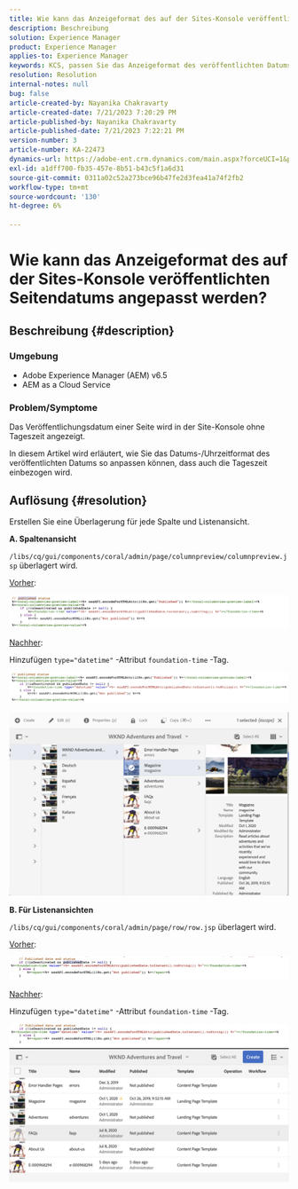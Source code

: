```yaml
---
title: Wie kann das Anzeigeformat des auf der Sites-Konsole veröffentlichten Seitendatums angepasst werden?
description: Beschreibung
solution: Experience Manager
product: Experience Manager
applies-to: Experience Manager
keywords: KCS, passen Sie das Anzeigeformat des veröffentlichten Datums an, um Zeit, AEM, Site-Konsole einzubeziehen.
resolution: Resolution
internal-notes: null
bug: false
article-created-by: Nayanika Chakravarty
article-created-date: 7/21/2023 7:20:29 PM
article-published-by: Nayanika Chakravarty
article-published-date: 7/21/2023 7:22:21 PM
version-number: 3
article-number: KA-22473
dynamics-url: https://adobe-ent.crm.dynamics.com/main.aspx?forceUCI=1&pagetype=entityrecord&etn=knowledgearticle&id=7deee0a5-fb27-ee11-9966-6045bd006ce9
exl-id: a1dff700-fb35-457e-8b51-b43c5f1a6d31
source-git-commit: 0311a02c52a273bce96b47fe2d3fea41a74f2fb2
workflow-type: tm+mt
source-wordcount: '130'
ht-degree: 6%

---
```


# Wie kann das Anzeigeformat des auf der Sites-Konsole veröffentlichten Seitendatums angepasst werden?

## Beschreibung {#description}


### Umgebung

- Adobe Experience Manager (AEM) v6.5
- AEM as a Cloud Service


### Problem/Symptome

Das Veröffentlichungsdatum einer Seite wird in der Site-Konsole ohne Tageszeit angezeigt.

In diesem Artikel wird erläutert, wie Sie das Datums-/Uhrzeitformat des veröffentlichten Datums so anpassen können, dass auch die Tageszeit einbezogen wird.


## Auflösung {#resolution}


Erstellen Sie eine Überlagerung für jede Spalte und Listenansicht.

<b>A. Spaltenansicht</b>

`/libs/cq/gui/components/coral/admin/page/columnpreview/columnpreview.jsp` überlagert wird.

<u>Vorher</u>:

![](assets/76d8eda9-2625-ee11-9cbe-6045bd006a22.png)

<u>Nachher</u>:

Hinzufügen `type="datetime"` -Attribut `foundation-time` -Tag.

![](assets/bc3fccb7-2625-ee11-9cbe-6045bd006a22.png)

![](assets/4b4c42f9-2625-ee11-9cbe-6045bd006a22.png)

<b>B. Für Listenansichten</b>

`/libs/cq/gui/components/coral/admin/page/row/row.jsp` überlagert wird.

<u>Vorher</u>:

![](assets/b4d354c8-2625-ee11-9cbe-6045bd006a22.png)

<u>Nachher</u>:

Hinzufügen `type="datetime"` -Attribut `foundation-time` -Tag.

![](assets/82f75cd6-2625-ee11-9cbe-6045bd006a22.png)
![](assets/807c0517-2725-ee11-9cbe-6045bd006a22.png)
